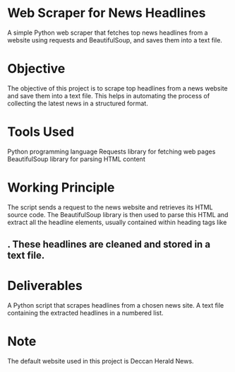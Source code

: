 # Web Scraper for News Headlines
A simple Python web scraper that fetches top news headlines from a website using requests and BeautifulSoup, and saves them into a text file.

# Objective
The objective of this project is to scrape top headlines from a news website and save them into a text file. This helps in automating the process of collecting the latest news in a structured format.

# Tools Used
Python programming language
Requests library for fetching web pages
BeautifulSoup library for parsing HTML content

# Working Principle
The script sends a request to the news website and retrieves its HTML source code. The BeautifulSoup library is then used to parse this HTML and extract all the headline elements, usually contained within heading tags like <h2>. These headlines are cleaned and stored in a text file.

# Deliverables
A Python script that scrapes headlines from a chosen news site.
A text file containing the extracted headlines in a numbered list.

# Note
The default website used in this project is Deccan Herald News.

